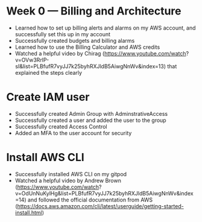 # Week 0 — Billing and Architecture
   *  Learned how to set up billing alerts and alarms on my AWS account, and 
      successfully set this up in my account
   *  Successfully created budgets and billing alarms
   *  Learned how to use the Billing Calculator and AWS credits
   *  Watched a helpful video by Chirag (https://www.youtube.com/watch? 
      v=OVw3RrlP-sI&list=PLBfufR7vyJJ7k25byhRXJldB5AiwgNnWv&index=13) that explained the steps clearly 

# Create IAM user
   * Successfully created Admin Group with AdminstrativeAccess
   * Successfully created a user and added the user to the group
   * Successfully created Access Control
   * Added an MFA to the user account for security

# Install AWS CLI
   * Successfully installed AWS CLI on my gitpod
   * Watched a helpful video by Andrew Brown (https://www.youtube.com/watch? 
     v=OdUnNuKylHg&list=PLBfufR7vyJJ7k25byhRXJldB5AiwgNnWv&index=14) and followed the official documentation from AWS (https://docs.aws.amazon.com/cli/latest/userguide/getting-started-install.html)